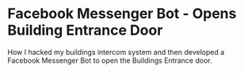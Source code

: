 # Facebook Messenger Bot - Opens Building Entrance Door
How I hacked my buildings intercom system and then developed a Facebook Messenger Bot to open the Buildings Entrance door.
